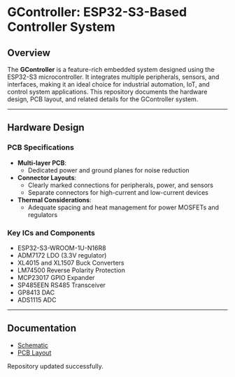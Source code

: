 # GController: ESP32-S3-Based Controller System

## Overview
The **GController** is a feature-rich embedded system designed using the ESP32-S3 microcontroller. It integrates multiple peripherals, sensors, and interfaces, making it an ideal choice for industrial automation, IoT, and control system applications. This repository documents the hardware design, PCB layout, and related details for the GController system.

---

## Hardware Design
### PCB Specifications
- **Multi-layer PCB**:
  - Dedicated power and ground planes for noise reduction
- **Connector Layouts**:
  - Clearly marked connections for peripherals, power, and sensors
  - Separate connectors for high-current and low-current devices
- **Thermal Considerations**:
  - Adequate spacing and heat management for power MOSFETs and regulators

### Key ICs and Components
- ESP32-S3-WROOM-1U-N16R8
- ADM7172 LDO (3.3V regulator)
- XL4015 and XL1507 Buck Converters
- LM74500 Reverse Polarity Protection
- MCP23017 GPIO Expander
- SP485EEN RS485 Transceiver
- GP8413 DAC
- ADS1115 ADC

---

## Documentation
- [Schematic](.Documents/Schematic.pdf)
- [PCB Layout](.Documents/PCB.pdf)

Repository updated successfully.
